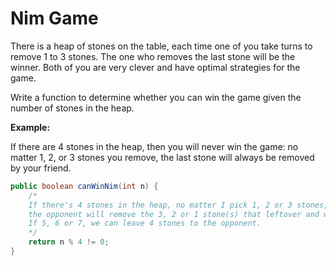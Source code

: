 # Nim Game 
There is a heap of stones on the table, each time one of you 
take turns to remove 1 to 3 stones. The one who removes the 
last stone will be the winner. Both of you are very clever 
and have optimal strategies for the game. 

Write a function to determine whether you can win the game 
given the number of stones in the heap. 

**Example:** 

If there are 4 stones in the heap, then you will never win the game: no matter 1, 2, or 3 stones you remove, the last stone will always be removed by your friend. 

```java
public boolean canWinNim(int n) {
    /* 
    If there's 4 stones in the heap, no matter I pick 1, 2 or 3 stones,
    the opponent will remove the 3, 2 or 1 stone(s) that leftover and win.
    If 5, 6 or 7, we can leave 4 stones to the opponent. 
    */ 
    return n % 4 != 0; 
} 
```
